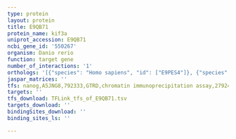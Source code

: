```yaml
---
type: protein
layout: protein
title: E9QB71
protein_name: kif3a
uniprot_accession: E9QB71
ncbi_gene_id: '550267'
organism: Danio rerio
function: target gene
number_of_interactions: '1'
orthologs: '[{"species": "Homo sapiens", "id": ["E9PES4"]}, {"species": "Mus musculus", "id": ["<a href=\"/protein/p28741\">P28741</a>"]}, {"species": "Rattus norvegicus", "id": ["<a href=\"/protein/f1lqz3\">F1LQZ3</a>"]}, {"species": "Drosophila melanogaster", "id": ["<a href=\"/protein/q9vrk9\">Q9VRK9</a>"]}, {"species": "Caenorhabditis elegans", "id": ["<a href=\"/protein/q965t6\">Q965T6</a>"]}]'
jaspar_matrices: ''
tfs: nanog,A5JNG8,792333,GTRD,chromatin immunoprecipitation assay,27924024%5Buid%5D,No
targets: ''
tfs_download: TFLink_tfs_of_E9QB71.tsv
targets_download: ''
bindingSites_download: ''
binding_sites_ls: ''

---
```

